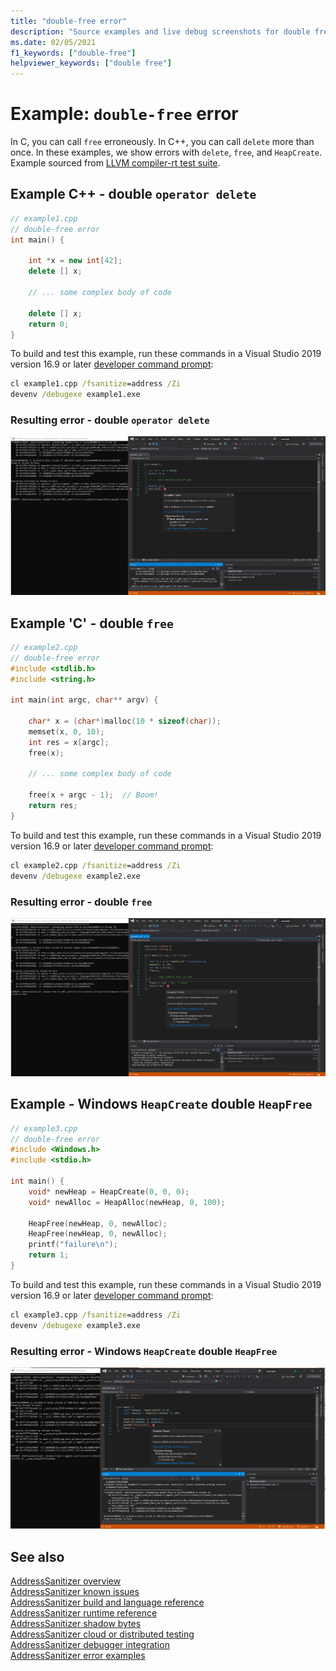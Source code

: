 ```yaml
---
title: "double-free error"
description: "Source examples and live debug screenshots for double free errors."
ms.date: 02/05/2021
f1_keywords: ["double-free"]
helpviewer_keywords: ["double free"]
---
```


# Example: `double-free` error

In C, you can call `free` erroneously. In C++, you can call `delete` more than once. In these examples, we show errors with `delete`, `free`, and `HeapCreate`. Example sourced from [LLVM compiler-rt test suite](https://github.com/llvm/llvm-project/tree/main/compiler-rt/test/asan/TestCases).

## Example C++ - double `operator delete`

```cpp
// example1.cpp
// double-free error
int main() {

    int *x = new int[42];
    delete [] x;

    // ... some complex body of code

    delete [] x;
    return 0;
}
```

To build and test this example, run these commands in a Visual Studio 2019 version 16.9 or later [developer command prompt](../build/building-on-the-command-line.md#developer_command_prompt_shortcuts):

```cmd
cl example1.cpp /fsanitize=address /Zi
devenv /debugexe example1.exe
```

### Resulting error - double `operator delete`

![Screenshot of debugger displaying error in example1](media/double-free-example1.png)

## Example 'C' - double `free`

```cpp
// example2.cpp
// double-free error
#include <stdlib.h>
#include <string.h>

int main(int argc, char** argv) {

    char* x = (char*)malloc(10 * sizeof(char));
    memset(x, 0, 10);
    int res = x[argc];
    free(x);

    // ... some complex body of code

    free(x + argc - 1);  // Boom!
    return res;
}
```

To build and test this example, run these commands in a Visual Studio 2019 version 16.9 or later [developer command prompt](../build/building-on-the-command-line.md#developer_command_prompt_shortcuts):

```cmd
cl example2.cpp /fsanitize=address /Zi
devenv /debugexe example2.exe
```

### Resulting error - double `free`

![Screenshot of debugger displaying error in example2](media/double-free-example2.png)

## Example - Windows `HeapCreate` double `HeapFree`

```cpp
// example3.cpp
// double-free error
#include <Windows.h>
#include <stdio.h>

int main() {
    void* newHeap = HeapCreate(0, 0, 0);
    void* newAlloc = HeapAlloc(newHeap, 0, 100);

    HeapFree(newHeap, 0, newAlloc);
    HeapFree(newHeap, 0, newAlloc);
    printf("failure\n");
    return 1;
}
```

To build and test this example, run these commands in a Visual Studio 2019 version 16.9 or later [developer command prompt](../build/building-on-the-command-line.md#developer_command_prompt_shortcuts):

```cmd
cl example3.cpp /fsanitize=address /Zi
devenv /debugexe example3.exe
```

### Resulting error - Windows `HeapCreate` double `HeapFree`

![Screenshot of debugger displaying error in example3](media/double-free-example3.png)

## See also

[AddressSanitizer overview](./asan.md)\
[AddressSanitizer known issues](./asan-known-issues.md)\
[AddressSanitizer build and language reference](./asan-building.md)\
[AddressSanitizer runtime reference](./asan-runtime.md)\
[AddressSanitizer shadow bytes](./asan-shadowbytes.md)\
[AddressSanitizer cloud or distributed testing](./asan-offline-crash-dumps.md)\
[AddressSanitizer debugger integration](./asan-debugger-integration.md)\
[AddressSanitizer error examples](./asan-examples.md)
